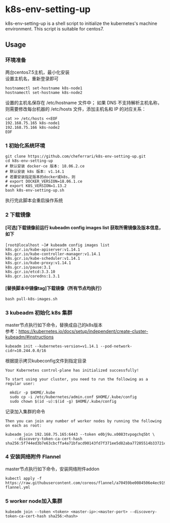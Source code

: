# k8s-env-setting-up
k8s-env-setting-up is a shell script to initialize the kubernetes's machine environment.
This script is suitable for centos7.
## Usage
### 环境准备
两台centos7.5主机，最小化安装  
设置主机名，重新登录即可
```
hostnamectl set-hostname k8s-node1
hostnamectl set-hostname k8s-node2
```
设置的主机名保存在 /etc/hostname 文件中；
如果 DNS 不支持解析主机名称，则需要修改每台机器的 /etc/hosts 文件，添加主机名和 IP 的对应关系：
```
cat >> /etc/hosts <<EOF
192.168.75.165 k8s-node1
192.168.75.166 k8s-node2
EOF
```
### 1 初始化系统环境
```
git clone https://github.com/cheferrari/k8s-env-setting-up.git
cd k8s-env-setting-up
# 默认安装 docker-ce 版本: 18.06.2.ce
# 默认安装 k8s 版本: v1.14.1
# 若要安装指定版本的docker或k8s，则
# export DOCKER_VERSION=18.06.1.ce
# export K8S_VERSION=1.13.2
bash k8s-env-setting-up.sh
```
执行完此脚本会重启操作系统
### 2 下载镜像
#### [可选]下载镜像前运行 kubeadm config images list 获取所需镜像及版本信息，如下
```
[root@localhost ~]# kubeadm config images list
k8s.gcr.io/kube-apiserver:v1.14.1
k8s.gcr.io/kube-controller-manager:v1.14.1
k8s.gcr.io/kube-scheduler:v1.14.1
k8s.gcr.io/kube-proxy:v1.14.1
k8s.gcr.io/pause:3.1
k8s.gcr.io/etcd:3.3.10
k8s.gcr.io/coredns:1.3.1
```
#### [替换脚本中镜像tag]下载镜像（所有节点均执行）
```
bash pull-k8s-images.sh
```
### 3 kubeadm 初始化 k8s 集群
master节点执行如下命令，替换成自己的k8s版本  
参考：https://kubernetes.io/docs/setup/independent/create-cluster-kubeadm/#instructions
```
kubeadm init --kubernetes-version=v1.14.1 --pod-network-cidr=10.244.0.0/16
```
根据提示拷贝kubeconfig文件到指定目录
```
Your Kubernetes control-plane has initialized successfully!

To start using your cluster, you need to run the following as a regular user:

  mkdir -p $HOME/.kube
  sudo cp -i /etc/kubernetes/admin.conf $HOME/.kube/config
  sudo chown $(id -u):$(id -g) $HOME/.kube/config
```
记录加入集群的命令
```
Then you can join any number of worker nodes by running the following on each as root:

kubeadm join 192.168.75.165:6443 --token e0bj9u.x0083tvpogchq5bt \
    --discovery-token-ca-cert-hash sha256:5f744ed3b7e63cbcffa4a71bfacd90143fd7f371ee5d82aba77205514b33721c
```
### 4 安装网络附件 Flannel
master节点执行如下命令，安装网络附件addon  
```
kubectl apply -f https://raw.githubusercontent.com/coreos/flannel/a70459be0084506e4ec919aa1c114638878db11b/Documentation/kube-flannel.yml
```
### 5 worker node加入集群
```
kubeadm join --token <token> <master-ip>:<master-port> --discovery-token-ca-cert-hash sha256:<hash>
```
